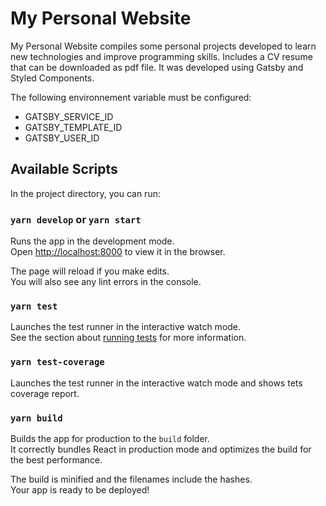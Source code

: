 # My Personal Website

My Personal Website compiles some personal projects developed to learn new technologies and improve programming skills. Includes a CV resume that can be downloaded as pdf file. It was developed using Gatsby and Styled Components.

The following environnement variable must be configured:
- GATSBY_SERVICE_ID
- GATSBY_TEMPLATE_ID
- GATSBY_USER_ID

## Available Scripts

In the project directory, you can run:

### `yarn develop` or `yarn start`

Runs the app in the development mode.\
Open [http://localhost:8000](http://localhost:8000) to view it in the browser.

The page will reload if you make edits.\
You will also see any lint errors in the console.

### `yarn test`

Launches the test runner in the interactive watch mode.\
See the section about [running tests](https://facebook.github.io/create-react-app/docs/running-tests) for more information.

### `yarn test-coverage`

Launches the test runner in the interactive watch mode and shows tets coverage report.

### `yarn build`

Builds the app for production to the `build` folder.\
It correctly bundles React in production mode and optimizes the build for the best performance.

The build is minified and the filenames include the hashes.\
Your app is ready to be deployed!
